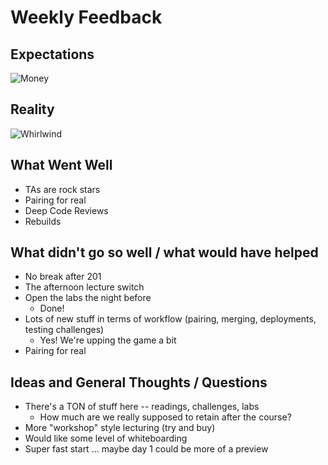 # Weekly Feedback

## Expectations

![Money](https://i.giphy.com/media/VTxmwaCEwSlZm/200.gif)

## Reality
![Whirlwind](https://i.gifer.com/AilN.gif)


## What Went Well
- TAs are rock stars
- Pairing for real
- Deep Code Reviews
- Rebuilds

## What didn't go so well / what would have helped

- No break after 201
- The afternoon lecture switch
- Open the labs the night before 
  - Done!
- Lots of new stuff in terms of workflow (pairing, merging, deployments, testing challenges)
  - Yes! We're upping the game a bit 
- Pairing for real

## Ideas and General Thoughts / Questions

- There's a TON of stuff here -- readings, challenges, labs
  - How much are we really supposed to retain after the course?
- More "workshop" style lecturing (try and buy)
- Would like some level of whiteboarding
- Super fast start ... maybe day 1 could be more of a preview
